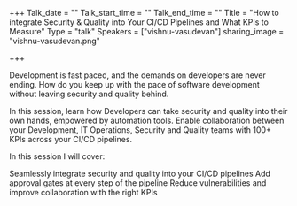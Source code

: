 +++
Talk_date = ""
Talk_start_time = ""
Talk_end_time = ""
Title = "How to integrate Security & Quality into Your CI/CD Pipelines and What KPIs to Measure"
Type = "talk"
Speakers = ["vishnu-vasudevan"]
sharing_image = "vishnu-vasudevan.png"

+++

Development is fast paced, and the demands on developers are never ending. How do you keep up with the pace of software development without leaving security and quality behind.

In this session, learn how Developers can take security and quality into their own hands, empowered by automation tools. Enable collaboration between your Development, IT Operations, Security and Quality teams with 100+ KPIs across your CI/CD pipelines.

In this session I will cover:

Seamlessly integrate security and quality into your CI/CD pipelines Add approval gates at every step of the pipeline Reduce vulnerabilities and improve collaboration with the right KPIs

<div id="presentation-embed-38966546"></div>
<script src='https://slideslive.com/embed_presentation.js'></script>
<script>
    embed = new SlidesLiveEmbed('presentation-embed-38966546', {
        presentationId: '38966546',
        autoPlay: false, // change to true to autoplay the embedded presentation
        verticalEnabled: true
    });
</script>
      